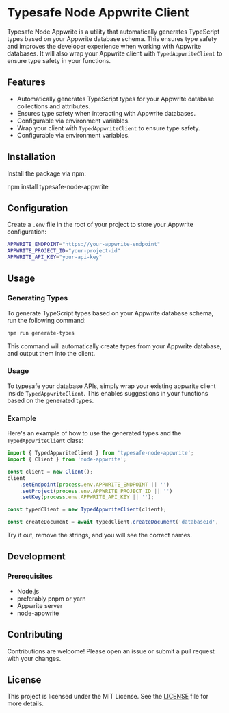 # Typesafe Node Appwrite Client
Typesafe Node Appwrite is a utility that automatically generates TypeScript types based on your Appwrite database schema. This ensures type safety and improves the developer experience when working with Appwrite databases. It will also wrap your Appwrite client with `TypedAppwriteClient` to ensure type safety in your functions.

## Features

- Automatically generates TypeScript types for your Appwrite database collections and attributes.
- Ensures type safety when interacting with Appwrite databases.
- Configurable via environment variables.
- Wrap your client with `TypedAppwriteClient` to ensure type safety.
- Configurable via environment variables.

## Installation

Install the package via npm:

npm install typesafe-node-appwrite

## Configuration

Create a `.env` file in the root of your project to store your Appwrite configuration:

```bash
APPWRITE_ENDPOINT="https://your-appwrite-endpoint"
APPWRITE_PROJECT_ID="your-project-id"
APPWRITE_API_KEY="your-api-key"
```

## Usage

### Generating Types

To generate TypeScript types based on your Appwrite database schema, run the following command:

```bash
npm run generate-types
```

This command will automatically create types from your Appwrite database, and output them into the client.

### Usage

To typesafe your database APIs, simply wrap your existing appwrite client inside `TypedAppwriteClient`.
This enables suggestions in your functions based on the generated types.

### Example

Here's an example of how to use the generated types and the `TypedAppwriteClient` class:

```typescript
import { TypedAppwriteClient } from 'typesafe-node-appwrite';
import { Client } from 'node-appwrite';

const client = new Client();
client
    .setEndpoint(process.env.APPWRITE_ENDPOINT || '')
    .setProject(process.env.APPWRITE_PROJECT_ID || '')
    .setKey(process.env.APPWRITE_API_KEY || '');

const typedClient = new TypedAppwriteClient(client);

const createDocument = await typedClient.createDocument('databaseId', 'collectionId', 'documentId', { name: 'Test Document' }, ['read', 'write']);
```

Try it out, remove the strings, and you will see the correct names.

## Development

### Prerequisites

- Node.js
- preferably pnpm or yarn
- Appwrite server
- node-appwrite

## Contributing

Contributions are welcome! Please open an issue or submit a pull request with your changes.

## License

This project is licensed under the MIT License. See the [LICENSE](LICENSE) file for more details.
